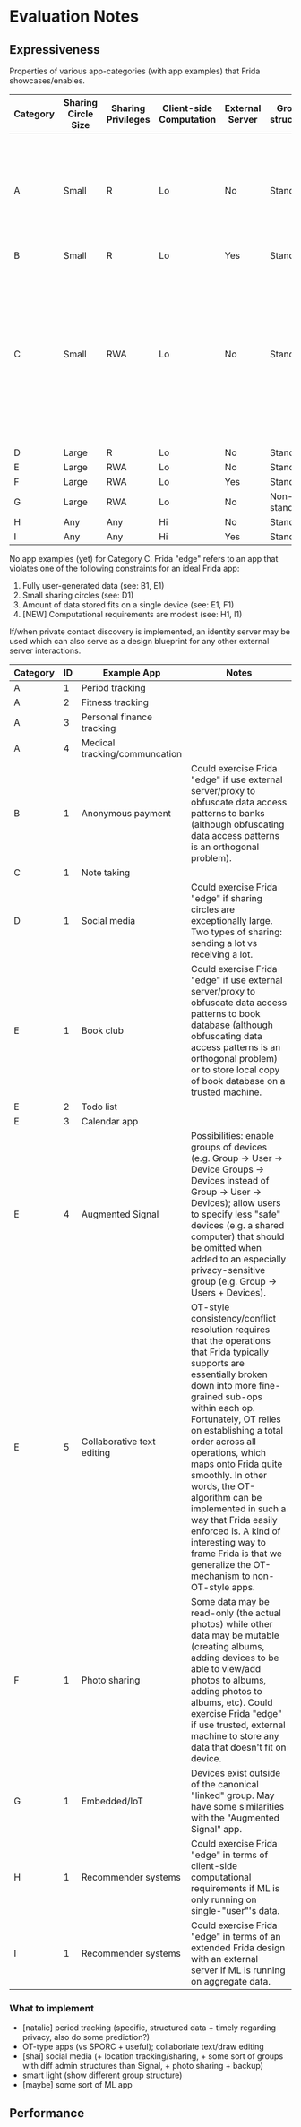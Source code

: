 # Evaluation Notes

## Expressiveness

Properties of various app-categories (with app examples) that Frida showcases/enables.

| Category | Sharing Circle Size | Sharing Privileges | Client-side Computation | External Server | Group structure | Notes |
| --- | --- | --- | --- | --- | --- | --- |
| A | Small | R | Lo | No | Standard | Want to show that the privacy reqs for disjoint users (those that largely don't share data) are the same as those for users that do share data. |
| B | Small | R | Lo | Yes | Standard |  |
| C | Small | RWA | Lo | No | Standard | Maybe not necessary/useful if already have category w larger sharing circles that requires the same sharing privs (larger sharing circles are a superset of smaller sharing circles, and RWA privs are a superset of R privs). |
| D | Large | R | Lo | No | Standard |  |
| E | Large | RWA | Lo | No | Standard |  |
| F | Large | RWA | Lo | Yes | Standard |  |
| G | Large | RWA | Lo | No | Non-standard |  |
| H | Any | Any | Hi | No | Standard |  |
| I | Any | Any | Hi | Yes | Standard |  |

No app examples (yet) for Category C. Frida "edge" refers to an app that violates one of the following constraints for an ideal Frida app:
1. Fully user-generated data (see: B1, E1)
1. Small sharing circles (see: D1)
1. Amount of data stored fits on a single device (see: E1, F1)
1. [NEW] Computational requirements are modest (see: H1, I1)

If/when private contact discovery is implemented, an identity server may be used which can also serve as a design blueprint for any other external server interactions.

| Category | ID | Example App | Notes |
| --- | --- | --- | --- |
| A | 1 | Period tracking |  |
| A | 2 | Fitness tracking |  |
| A | 3 | Personal finance tracking |  |
| A | 4 | Medical tracking/communcation |  |
| B | 1 | Anonymous payment | Could exercise Frida "edge" if use external server/proxy to obfuscate data access patterns to banks (although obfuscating data access patterns is an orthogonal problem). |
| C | 1 | Note taking |  |
| D | 1 | Social media | Could exercise Frida "edge" if sharing circles are exceptionally large. Two types of sharing: sending a lot vs receiving a lot. |
| E | 1 | Book club | Could exercise Frida "edge" if use external server/proxy to obfuscate data access patterns to book database (although obfuscating data access patterns is an orthogonal problem) or to store local copy of book database on a trusted machine. |
| E | 2 | Todo list |  |
| E | 3 | Calendar app |  |
| E | 4 | Augmented Signal | Possibilities: enable groups of devices (e.g. Group -> User -> Device Groups -> Devices instead of Group -> User -> Devices); allow users to specify less "safe" devices (e.g. a shared computer) that should be omitted when added to an especially privacy-sensitive group (e.g. Group -> Users + Devices). |
| E | 5 | Collaborative text editing | OT-style consistency/conflict resolution requires that the operations that Frida typically supports are essentially broken down into more fine-grained sub-ops within each op. Fortunately, OT relies on establishing a total order across all operations, which maps onto Frida quite smoothly. In other words, the OT-algorithm can be implemented in such a way that Frida easily enforced is. A kind of interesting way to frame Frida is that we generalize the OT-mechanism to non-OT-style apps. |
| F | 1 | Photo sharing | Some data may be read-only (the actual photos) while other data may be mutable (creating albums, adding devices to be able to view/add photos to albums, adding photos to albums, etc). Could exercise Frida "edge" if use trusted, external machine to store any data that doesn't fit on device. |
| G | 1 | Embedded/IoT | Devices exist outside of the canonical "linked" group. May have some similarities with the "Augmented Signal" app. |
| H | 1 | Recommender systems | Could exercise Frida "edge" in terms of client-side computational requirements if ML is only running on single-"user"'s data. |
| I | 1 | Recommender systems | Could exercise Frida "edge" in terms of an extended Frida design with an external server if ML is running on aggregate data. |

### What to implement

- [natalie] period tracking (specific, structured data + timely regarding privacy, also do some prediction?)
- OT-type apps (vs SPORC + useful); collaboriate text/draw editing
- [shai] social media (+ location tracking/sharing, + some sort of groups with diff admin structures than Signal, + photo sharing + backup)
- smart light (show different group structure)
- [maybe] some sort of ML app

## Performance
